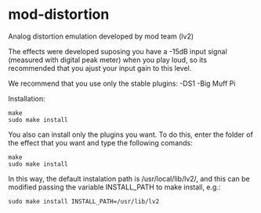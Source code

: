 mod-distortion
==============

Analog distortion emulation developed by mod team (lv2)

The effects were developed suposing you have a -15dB input signal (measured with digital peak meter)
when you play loud, so its recommended that you ajust your input gain to this level.

We recommend that you use only the stable plugins:
-DS1
-Big Muff Pi

Installation:

	make
	sudo make install
	
You also can install only the plugins you want.
To do this, enter the folder of the effect that you want and type the following comands:

	make
	sudo make install

In this way, the default instalation path is /usr/local/lib/lv2/, and this can be modified passing the variable INSTALL_PATH to make install, e.g.:

	sudo make install INSTALL_PATH=/usr/lib/lv2
